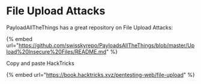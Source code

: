 # File Upload Attacks

PayloadAllTheThings has a great repository on File Upload Attacks:

{% embed url="https://github.com/swisskyrepo/PayloadsAllTheThings/blob/master/Upload%20Insecure%20Files/README.md" %}

Copy and paste HackTricks&#x20;

{% embed url="https://book.hacktricks.xyz/pentesting-web/file-upload" %}
